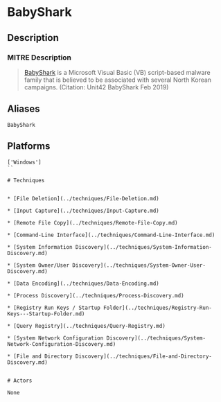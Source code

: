 
# BabyShark

## Description

### MITRE Description

> [BabyShark](https://attack.mitre.org/software/S0414) is a Microsoft Visual Basic (VB) script-based malware family that is believed to be associated with several North Korean campaigns. (Citation: Unit42 BabyShark Feb 2019)

## Aliases

```
BabyShark
```

## Platforms

```
['Windows']
``

# Techniques


* [File Deletion](../techniques/File-Deletion.md)

* [Input Capture](../techniques/Input-Capture.md)
    
* [Remote File Copy](../techniques/Remote-File-Copy.md)
    
* [Command-Line Interface](../techniques/Command-Line-Interface.md)
    
* [System Information Discovery](../techniques/System-Information-Discovery.md)
    
* [System Owner/User Discovery](../techniques/System-Owner-User-Discovery.md)
    
* [Data Encoding](../techniques/Data-Encoding.md)
    
* [Process Discovery](../techniques/Process-Discovery.md)
    
* [Registry Run Keys / Startup Folder](../techniques/Registry-Run-Keys---Startup-Folder.md)
    
* [Query Registry](../techniques/Query-Registry.md)
    
* [System Network Configuration Discovery](../techniques/System-Network-Configuration-Discovery.md)
    
* [File and Directory Discovery](../techniques/File-and-Directory-Discovery.md)
    

# Actors

None
